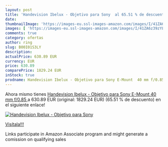 ```yaml
---
layout: post
title: 'Handevision Ibelux - Objetivo para Sony  al 65.51 % de descuento'
date: 
thumbnailImage: 'https://images-eu.ssl-images-amazon.com/images/I/41ZA6z39zYL._SL200_.jpg'
images: [ 'https://images-eu.ssl-images-amazon.com/images/I/41ZA6z39zYL._SL200_.jpg' ]
comments: true
category: ofertas
author: ring
slug: B00I01S3LY
description:
actualPrice: 630.89 EUR
currency: EUR
price: 630.89
comparePrice: 1829.24 EUR
inStock: true
prodname: Handevision Ibelux - Objetivo para Sony E-Mount  40 mm f/0.85 
---
```


Ahora mismo tienes [Handevision Ibelux - Objetivo para Sony E-Mount  40 mm f/0.85 ](https://www.amazon.es/dp/B00I01S3LY/?tag=tolees-21) a 630.89 EUR (original: 1829.24 EUR) (65.51 %  de descuento) en el siguiente enlace!

[![Handevision Ibelux - Objetivo para Sony ](https://images-eu.ssl-images-amazon.com/images/I/41ZA6z39zYL._SL200_.jpg)](https://www.amazon.es/dp/B00I01S3LY/?tag=tolees-21)

[Visítala!!!](https://www.amazon.es/dp/B00I01S3LY/?tag=tolees-21)

Links participate in Amazon Associate program and might generate a comission on qualifying sales
